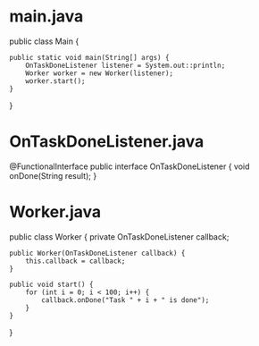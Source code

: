 # main.java

public class Main {

    public static void main(String[] args) {
        OnTaskDoneListener listener = System.out::println;
        Worker worker = new Worker(listener);
        worker.start();
    }
}

# OnTaskDoneListener.java

@FunctionalInterface
public interface OnTaskDoneListener {
    void onDone(String result);
}

# Worker.java

public class Worker {
    private OnTaskDoneListener callback;

    public Worker(OnTaskDoneListener callback) {
        this.callback = callback;
    }

    public void start() {
        for (int i = 0; i < 100; i++) {
            callback.onDone("Task " + i + " is done");
        }
    }
}